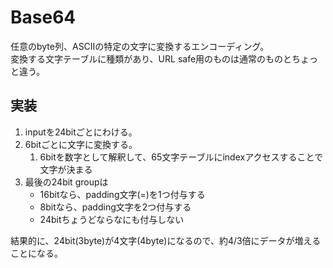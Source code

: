 # Base64

任意のbyte列、ASCIIの特定の文字に変換するエンコーディング。  
変換する文字テーブルに種類があり、URL safe用のものは通常のものとちょっと違う。

## 実装

1. inputを24bitごとにわける。
1. 6bitごとに文字に変換する。
   1. 6bitを数字として解釈して、65文字テーブルにindexアクセスすることで文字が決まる
1. 最後の24bit groupは
   * 16bitなら、padding文字(=)を1つ付与する
   * 8bitなら、padding文字を2つ付与する 
   * 24bitちょうどならなにも付与しない
    
結果的に、24bit(3byte)が4文字(4byte)になるので、約4/3倍にデータが増えることになる。
